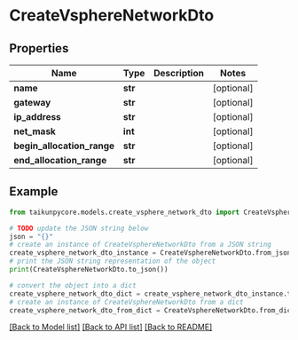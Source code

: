 # CreateVsphereNetworkDto


## Properties

Name | Type | Description | Notes
------------ | ------------- | ------------- | -------------
**name** | **str** |  | [optional] 
**gateway** | **str** |  | [optional] 
**ip_address** | **str** |  | [optional] 
**net_mask** | **int** |  | [optional] 
**begin_allocation_range** | **str** |  | [optional] 
**end_allocation_range** | **str** |  | [optional] 

## Example

```python
from taikunpycore.models.create_vsphere_network_dto import CreateVsphereNetworkDto

# TODO update the JSON string below
json = "{}"
# create an instance of CreateVsphereNetworkDto from a JSON string
create_vsphere_network_dto_instance = CreateVsphereNetworkDto.from_json(json)
# print the JSON string representation of the object
print(CreateVsphereNetworkDto.to_json())

# convert the object into a dict
create_vsphere_network_dto_dict = create_vsphere_network_dto_instance.to_dict()
# create an instance of CreateVsphereNetworkDto from a dict
create_vsphere_network_dto_from_dict = CreateVsphereNetworkDto.from_dict(create_vsphere_network_dto_dict)
```
[[Back to Model list]](../README.md#documentation-for-models) [[Back to API list]](../README.md#documentation-for-api-endpoints) [[Back to README]](../README.md)


